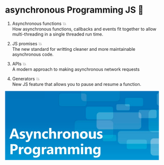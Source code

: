 # asynchronous Programming JS  :rocket:

1. Asynchronous functions  :boom:  
How asynchronous functions, callbacks and events fit together to allow multi-threading in a single threaded run time.

2. JS promises :boom:    
The new standard for writting cleaner and more maintainable asynchronous code.

3. APIs  :boom:        
A modern approach to making asynchronous network requests    

4. Generators  :boom:    
New JS feature that allows you to pause and resume a function.


![](/images/asyncProg.png)
